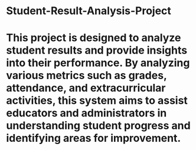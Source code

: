 # Student-Result-Analysis-Project
# This project is designed to analyze student results and provide insights into their performance. By analyzing various metrics such as grades, attendance, and extracurricular activities, this system aims to assist educators and administrators in understanding student progress and identifying areas for improvement. 
